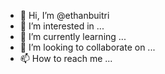 - 👋 Hi, I’m @ethanbuitri
- 👀 I’m interested in ...
- 🌱 I’m currently learning ...
- 💞️ I’m looking to collaborate on ...
- 📫 How to reach me ...

<!---
ethanbuitri/ethanbuitri is a ✨ special ✨ repository because its `README.md` (this file) appears on your GitHub profile.
You can click the Preview link to take a look at your changes.
--->
